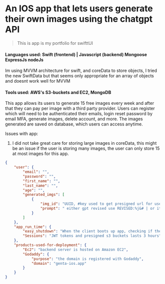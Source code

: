 # An IOS app that lets users generate their own images using the chatgpt API

> This is app is my portfolio for swifttUI

#### Languages used: Swift (frontend) | Javascript (backend) Mongoose ExpressJs nodeJs
Im using MVVM architecture for swift, and coreData to store objects, I tried the new SwiftData but that seems only appropriate for an array of objects and doesnt work well for MVVM
#### Tools used: AWS's S3-buckets and EC2, MongoDB


This app allows its users to generate 15 free images every week and after that they can pay per image with a third party provider. Users can register which will need to be authenticated their emails, login reset password by email MFA, generate images, delete account, and more. The images generated are saved on database, which users can access anytime.


Issues with app:

1. I did not take great care for storing large images in coreData, this might be an issue if the user is storing many images, the user can only store 15 at most images for this app.

```json
{
    "user": {
        "email": "",
        "password": "",
        "first_name": "",
        "last_name": "",
        "age": "",
        "generated_imgs": [
            {
                "img_id": "UUID, #key used to get presigned url for user to be able to access the image",
                "prompt": " either gpt revised use REVISED:%j&# | or its just string"
            }
        ]
    },
    "app_run_time": {
        "easy_shutdown": "When the client boots up app, checking if the backend can be reached before doing anything. This way if in the future I can easily shut everything down",
        "Sessions": "JWT tokens and presigned s3 buckets lasts 3 hours"
    },
    "products-used-for-deployment": {
        "Ec2": "backend server is hosted on Amazon EC2",
        "Godaddy": {
            "purpose": "the domain is registered with Godaddy",
            "domain": "genta-ios.app"
        }
    }
}
```